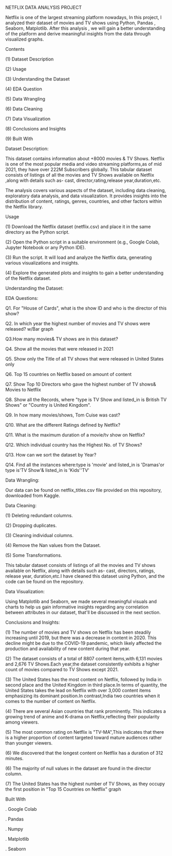 NETFLIX DATA ANALYSIS PROJECT


Netflix is one of the largest streaming platform nowadays, In this project, I analyzed their dataset of movies and TV shows using Python, Pandas , Seaborn, Matplotlib. After this analysis , we will gain a better understanding of the platform and derive meaningful insights from the data through visualized graphs.








Contents


(1) Dataset Description

(2) Usage

(3) Understanding the Dataset

(4) EDA Question

(5) Data Wrangling

(6) Data Cleaning

(7) Data Visualization

(8) Conclusions and Insights

(9) Built With













Dataset Description:


This dataset contains information about +8000 movies & TV Shows. Netflix is one of the most popular media and video streaming platforms,as of mid 2021, they have over 222M Subscribers globally. This tabular dataset consists of listings of all the movies and TV Shows available on Netflix ,along with details such as- cast, director,rating,release year,duration,etc.

The analysis covers various aspects of the dataset, including data cleaning, exploratory data analysis, and data visualization. It provides insights into the distribution of content, ratings, genres, countries, and other factors within the Netflix library.










Usage


(1) Download the Netflix dataset (netflix.csv) and place it in the same directory as the Python script.

(2) Open the Python script in a suitable environment (e.g., Google Colab, Jupyter Notebook or any Python IDE).

(3) Run the script. It will load and analyze the Netflix data, generating various visualizations and insights.

(4) Explore the generated plots and insights to gain a better understanding of the Netflix dataset.












Understanding the Dataset:


EDA Questions:




Q1. For "House of Cards", what is the show ID and who is the director of this show?

Q2. In which year the highest number of movies and TV shows were released? w/Bar graph

Q3.How many movies& TV shows are in this dataset?

Q4. Show all the movies that were released in 2021

Q5. Show only the Title of all TV shows that were released in United States only

Q6. Top 15 countries on Netflix based on amount of content

Q7. Show Top 10 Directors who gave the highest number of TV shows& Movies to Netflix

Q8. Show all the Records, where "type is TV Show and listed_in is British TV Shows" or "Country is United Kingdom".

Q9. In how many movies/shows, Tom Cuise was cast?

Q10. What are the different Ratings defined by Netflix?

Q11. What is the maximum duration of a movie/tv show on Netflix?

Q12. Which individual country has the Highest No. of TV Shows?

Q13. How can we sort the dataset by Year?

Q14. Find all the instances where:type is 'movie' and listed_in is 'Dramas'or type is'TV Show'& listed_in is 'Kids''TV'













Data Wrangling:


Our data can be found on netflix_titles.csv file provided on this repository, downloaded from Kaggle.









Data Cleaning:


(1) Deleting redundant columns.

(2) Dropping duplicates.

(3) Cleaning individual columns.

(4) Remove the Nan values from the Dataset.

(5) Some Transformations.


This tabular dataset consists of listings of all the movies and TV shows available on Netflix, along with details such as- cast, directors, ratings, release year, duration,etc.I have cleaned this dataset using Python, and the code can be found on the repository.











Data Visualization:


Using Matplotlib and Seaborn, we made several meaningful visuals and charts to help us gain informative insights regarding any correlation between attributes in our dataset, that'll be discussed in the next section.










Conclusions and Insights:


(1) The number of movies and TV shows on Netflix has been steadily increasing until 2019, but there was a decrease in content in 2020. This decline might be due to the COVID-19 pandemic, which likely affected the production and availability of new content during that year.

(2) The dataset consists of a total of 8807 content items,with 6,131 movies and 2,676 TV Shows.Each year,the dataset consistently exhibits a higher count of movies compared to TV Shows except 2021.

(3) The United States has the most content on Netflix, followed by India in second place and the United Kingdom in third place.In terms of quantity, the United States takes the lead on Netflix with over 3,000 content items emphasizing its dominant position.In contrast,India two countries when it comes to the number of content on Netflix.

(4) There are several Asian countries that rank prominently. This indicates a growing trend of anime and K-drama on Netflix,reflecting their popularity among viewers.

(5) The most common rating on Netflix is "TV-MA",This indicates that there is a higher proportion of content targeted toward mature audiences rather than younger viewers.

(6) We discovered that the longest content on Netflix has a duration of 312 minutes.

(6) The majority of null values in the dataset are found in the director column.

(7) The United States has the highest number of TV Shows, as they occupy the first position in "Top 15 Countries on Netflix" graph









Built With


. Google Colab

. Pandas

. Numpy

. Matplotlib

. Seaborn

















